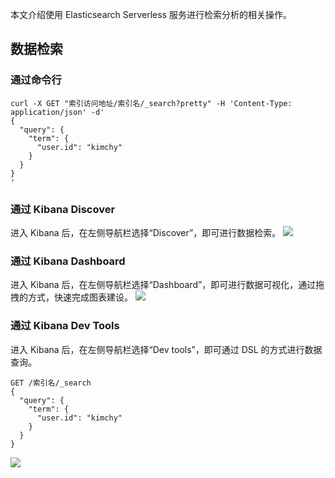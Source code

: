 本文介绍使用 Elasticsearch Serverless 服务进行检索分析的相关操作。

## 数据检索
### 通过命令行
```
curl -X GET "索引访问地址/索引名/_search?pretty" -H 'Content-Type: application/json' -d'
{
  "query": {
    "term": {
      "user.id": "kimchy"
    }
  }
}
'
```
### 通过 Kibana Discover
进入 Kibana 后，在左侧导航栏选择“Discover”，即可进行数据检索。
![](https://qcloudimg.tencent-cloud.cn/raw/16533c0ffdfac8c47fd02127437959d6.png)

### 通过 Kibana Dashboard
进入 Kibana 后，在左侧导航栏选择“Dashboard”，即可进行数据可视化，通过拖拽的方式，快速完成图表建设。
![](https://qcloudimg.tencent-cloud.cn/raw/fcfab2a11b817a1f331a7a608b79380a.png)

### 通过 Kibana Dev Tools
进入 Kibana 后，在左侧导航栏选择“Dev tools”，即可通过 DSL 的方式进行数据查询。
```
GET /索引名/_search
{
  "query": {
    "term": {
      "user.id": "kimchy"
    }
  }
}
```
![](https://qcloudimg.tencent-cloud.cn/raw/6c034bc9bd2b227c1523e1b482dbea12.png)
